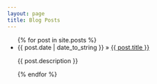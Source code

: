 ```yaml
---
layout: page
title: Blog Posts
---
```

<div id="home">
  <ul class="posts">
    {% for post in site.posts %}
      <li><span>{{ post.date | date_to_string }}</span> &raquo; <a href="{{ post.url }}">{{ post.title }}</a>
      <p> {{ post.description }} </p>
      </li>
    {% endfor %}
  </ul>
</div>
